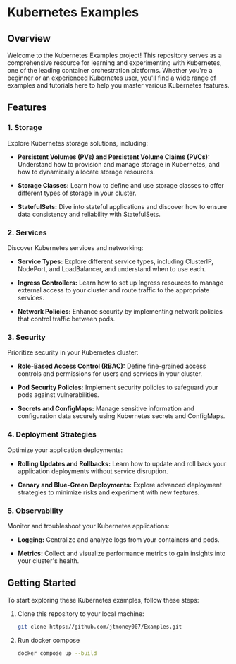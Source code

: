 # Kubernetes Examples

## Overview

Welcome to the Kubernetes Examples project! This repository serves as a comprehensive resource for learning and experimenting with Kubernetes, one of the leading container orchestration platforms. Whether you're a beginner or an experienced Kubernetes user, you'll find a wide range of examples and tutorials here to help you master various Kubernetes features.

## Features

### 1. **Storage**

Explore Kubernetes storage solutions, including:

- **Persistent Volumes (PVs) and Persistent Volume Claims (PVCs):** Understand how to provision and manage storage in Kubernetes, and how to dynamically allocate storage resources.

- **Storage Classes:** Learn how to define and use storage classes to offer different types of storage in your cluster.

- **StatefulSets:** Dive into stateful applications and discover how to ensure data consistency and reliability with StatefulSets.

### 2. **Services**

Discover Kubernetes services and networking:

- **Service Types:** Explore different service types, including ClusterIP, NodePort, and LoadBalancer, and understand when to use each.

- **Ingress Controllers:** Learn how to set up Ingress resources to manage external access to your cluster and route traffic to the appropriate services.

- **Network Policies:** Enhance security by implementing network policies that control traffic between pods.

### 3. **Security**

Prioritize security in your Kubernetes cluster:

- **Role-Based Access Control (RBAC):** Define fine-grained access controls and permissions for users and services in your cluster.

- **Pod Security Policies:** Implement security policies to safeguard your pods against vulnerabilities.

- **Secrets and ConfigMaps:** Manage sensitive information and configuration data securely using Kubernetes secrets and ConfigMaps.

### 4. **Deployment Strategies**

Optimize your application deployments:

- **Rolling Updates and Rollbacks:** Learn how to update and roll back your application deployments without service disruption.

- **Canary and Blue-Green Deployments:** Explore advanced deployment strategies to minimize risks and experiment with new features.

### 5. **Observability**

Monitor and troubleshoot your Kubernetes applications:

- **Logging:** Centralize and analyze logs from your containers and pods.

- **Metrics:** Collect and visualize performance metrics to gain insights into your cluster's health.

## Getting Started

To start exploring these Kubernetes examples, follow these steps:

1. Clone this repository to your local machine:

   ```bash
   git clone https://github.com/jtmoney007/Examples.git
	```
	
2. Run docker compose 
	```bash
	docker compose up --build
	```
